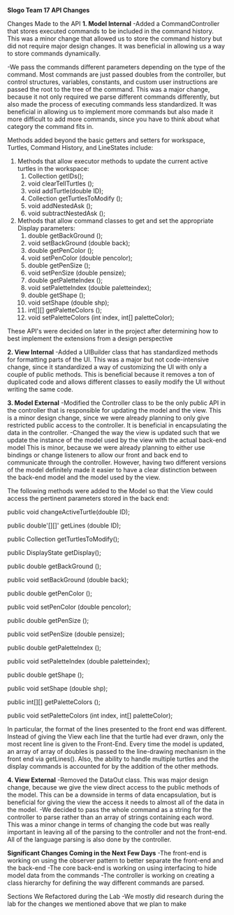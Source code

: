 **Slogo Team 17 API Changes**

 Changes Made to the API
 **1. Model Internal**
 -Added a CommandController that stores executed commands to be included in the command history. This was a minor change that allowed us to store the command history but did not require major design changes. It was beneficial in allowing us a way to store commands dynamically.
 
 -We pass the commands different parameters depending on the type of the command. Most commands are just passed doubles from the controller, but control structures, variables, constants, and custom user instructions are passed the root to the tree of the command. This was a major change, because it not only required we parse different commands differently, but also made the process of executing commands less standardized. It was beneficial in allowing us to implement more commands but also made it more difficult to add more commands, since you have to think about what category the command fits in.
 
Methods added beyond the basic getters and setters for workspace, Turtles, Command History, and LineStates include:
1. Methods that allow executor methods to update the current active turtles in the workspace:
	1. Collection<Double> getIDs();
	2. void clearTellTurtles ();
	3. void addTurtle(double ID);
	4. Collection<Double> getTurtlesToModify ();
	5. void addNestedAsk ();
	6. void subtractNestedAsk ();
2. Methods that allow command classes to get and set the appropriate Display parameters:
	1. double getBackGround ();
	2. void setBackGround (double back);
	3. double getPenColor ();
	4. void setPenColor (double pencolor);
	5. double getPenSize ();
	6. void setPenSize (double pensize);
	7. double getPaletteIndex ();
	8. void setPaletteIndex (double paletteindex);
	9. double getShape ();
	10. void setShape (double shp);
	11. int[][] getPaletteColors ();
	12. void setPaletteColors (int index, int[] paletteColor);
	
These API's were decided on later in the project after determining how to best implement the extensions from a design perspective
  

 **2. View Internal**
 -Added a UIBuilder class that has standardized methods for formatting parts of the UI. This was a major but not code-intensive change, since it standardized a way of customizing the UI with only a couple of public methods. This is beneficial because it removes a ton of duplicated code and allows different classes to easily modify the UI without writing the same code.

**3. Model External**
-Modified the Controller class to be the only public API in the controller that is responsible for updating the model and the view. This is a minor design change, since we were already planning to only give restricted public access to the controller. It is beneficial in encapsulating the data in the controller.
-Changed the way the view is updated such that we update the instance of the model used by the view with the actual back-end model This is minor, because we were already planning to either use bindings or change listeners to allow our front and back end to communicate through the controller. However, having two different versions of the model definitely made it easier to have a clear distinction between the back-end model and the model used by the view.

The following methods were added to the Model so that the View could access the pertinent parameters stored in the back end:

public void changeActiveTurtle(double ID);

public double'[][]' getLines (double ID);

public Collection<Double> getTurtlesToModify();

public DisplayState getDisplay();

public double getBackGround ();

public void setBackGround (double back);

public double getPenColor ();

public void setPenColor (double pencolor);

public double getPenSize ();

public void setPenSize (double pensize);

public double getPaletteIndex ();

public void setPaletteIndex (double paletteindex);

public double getShape ();

public void setShape (double shp);

public int[][] getPaletteColors ();

public void setPaletteColors (int index, int[] paletteColor);
    
In particular, the format of the lines presented to the front end was different. Instead of giving the View each line that the turtle had ever drawn, only the most recent line is given to the Front-End. Every time the model is updated, an array of array of doubles is passed to the line-drawing mechanism in the front end via getLines(). Also, the ability to handle multiple turtles and the display commands is accounted for by
the addition of the other methods.



**4. View External**
-Removed the DataOut class. This was major design change, because we give the view direct access to the public methods of the model. This can be a downside in terms of data encapsulation, but is beneficial for giving the view the access it needs to almost all of the data in the model.
-We decided to pass the whole command as a string for the controller to parse rather than an array of strings containing each word. This was a minor change in terms of changing the code but was really important in leaving all of the parsing to the controller and not the front-end. All of the language parsing is also done by the controller.

**Significant Changes Coming in the Next Few Days**
-The front-end is working on using the observer pattern to better separate the front-end and the back-end
-The core back-end is working on using interfacing to hide model data from the commands
-The controller is working on creating a class hierarchy for defining the way different commands are parsed.

Sections We Refactored during the Lab
-We mostly did research during the lab for the changes we mentioned above that we plan to make


